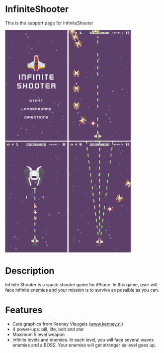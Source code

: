 # InfiniteShooter
This is the support page for InfiniteShooter 

<img src="https://github.com/xctom/InfiniteShooter/blob/master/IMG_0823.PNG" width="200" />
<img src="https://github.com/xctom/InfiniteShooter/blob/master/IMG_0824.PNG" width="200" />
<img src="https://github.com/xctom/InfiniteShooter/blob/master/IMG_0825.PNG" width="200" />
<img src="https://github.com/xctom/InfiniteShooter/blob/master/IMG_0826.PNG" width="200" />

# Description
Infinite Shooter is a space shooter game for iPhone. In this game, user will face infinite enemies and your mission is to survive as possible as you can.

# Features
- Cute graphics from Kenney Vleugels (www.kenney.nl)
- 4 power-ups: pill, life, bolt and star
- Maximum 5 level weapon
- Infinite levels and enemies. In each level, you will face several waves enemies and a BOSS. Your enemies will get stronger as level goes up. 
